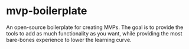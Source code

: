 # mvp-boilerplate

An open-source boilerplate for creating MVPs. The goal is to provide the tools to add as much functionality as you want, while providing the most bare-bones experience to lower the learning curve.